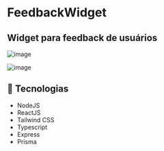 # FeedbackWidget
 ## Widget para feedback de usuários

![image](https://user-images.githubusercontent.com/55635031/167508986-8b2721c2-99d5-446b-9112-f71b92bf0c4e.png)

![image](https://user-images.githubusercontent.com/55635031/167509427-952683b9-9982-4d58-8807-529dd580e024.png)


## 🚀 Tecnologias

 - NodeJS
 - ReactJS
 - Tailwind CSS
 - Typescript
 - Express
 - Prisma
